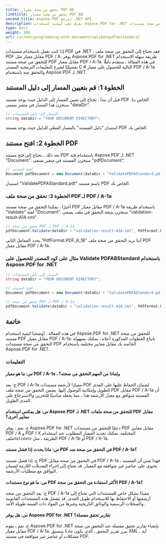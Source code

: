 ```yaml
---
title: تحقق من صحة معيار PDF AB
linktitle: تحقق من صحة معيار PDF AB
second_title: Aspose.PDF لمرجع .NET API
description: تعرف على كيفية استخدام Aspose.PDF for .NET للتحقق من صحة مستندات PDF مقابل PDFABStandard من خلال دليلنا خطوة بخطوة ومثال التعليمات البرمجية.
type: docs
weight: 380
url: /ar/net/programming-with-document/validatepdfabstandard/
---
```

إذا كنت تعمل باستخدام مستندات PDF في .NET ، فقد تحتاج إلى التحقق من صحة ملف PDF مقابل معيار مثل PDF / A. يوفر Aspose.PDF for .NET طريقة سهلة الاستخدام للتحقق من صحة مستند PDF مقابل معيار PDF / A-1a. في هذه المقالة ، سنقدم دليلًا تفصيليًا لشرح التعليمات البرمجية المصدر C # التالية للحصول على معيار PDF / A-1a والتحقق منه باستخدام Aspose.PDF لـ .NET.

## الخطوة 1: قم بتعيين المسار إلى دليل المستند

قبل أن نبدأ ، نحتاج إلى تعيين المسار إلى الدليل حيث يوجد مستند PDF الخاص بنا. سنخزن هذا المسار في متغير يسمى "dataDir".

```csharp
// المسار إلى دليل المستندات.
string dataDir = "YOUR DOCUMENT DIRECTORY";
```

استبدل "دليل المستند" بالمسار الفعلي للدليل حيث يوجد مستند PDF الخاص بك.

## الخطوة 2: افتح مستند PDF

بعد ذلك ، نحتاج إلى فتح مستند PDF باستخدام فئة Aspose.PDF لـ .NET "Document". سنخزن المستند في متغير يسمى "pdfDocument".

```csharp
// افتح المستند
Document pdfDocument = new Document(dataDir + "ValidatePDFAStandard.pdf");
```

استبدل "ValidatePDFAStandard.pdf" باسم مستند PDF الخاص بك.

### الخطوة 3: تحقق من صحة ملف PDF لـ PDF / A-1a

أخيرًا ، يمكننا التحقق من صحة مستند PDF مقابل معيار PDF / A-1a باستخدام طريقة "Validate" لفئة "Document". سنخزن نتيجة التحقق في ملف يسمى "validation-result-A1A.xml".

```csharp
// تحقق من صحة PDF لـ PDF / A-1a
pdfDocument.Validate(dataDir + "validation-result-A1A.xml", PdfFormat.PDF_A_1B);
```

يحدد المعامل الثاني "PdfFormat.PDF_A_1B" أننا نريد التحقق من صحة ملف PDF مقابل معيار PDF / A-1a.

### مثال على كود المصدر للحصول على Validate PDFABStandard باستخدام Aspose.PDF for .NET

```csharp
// المسار إلى دليل المستندات.
string dataDir = "YOUR DOCUMENT DIRECTORY";

// افتح المستند
Document pdfDocument = new Document(dataDir + "ValidatePDFAStandard.pdf");

// تحقق من صحة PDF لـ PDF / A-1a
pdfDocument.Validate(dataDir + "validation-result-A1A.xml", PdfFormat.PDF_A_1B);
```

## خاتمة

في هذه المقالة ، أوضحنا كيفية استخدام Aspose.PDF for .NET للتحقق من صحة مستند PDF مقابل معيار PDF / A-1a. باتباع الخطوات المذكورة أعلاه ، يمكنك بسهولة التحقق من صحة مستندات PDF الخاصة بك مقابل معايير مختلفة باستخدام Aspose.PDF for .NET.

### التعليمات

#### س: ما هو معيار PDF / A-1a ، ولماذا من المهم التحقق من صحته؟

ج: يعد PDF / A-1a معيارًا لأرشفة مستندات PDF لضمان الحفاظ عليها على المدى الطويل وإمكانية الوصول إليها. يضمن التحقق من صحة ملف PDF مقابل PDF / A-1a أن المستند متوافق مع معيار الأرشفة هذا ، مما يجعله مناسبًا للتخزين والاسترجاع على المدى الطويل.

#### س: هل يمكنني استخدام Aspose.PDF لـ .NET للتحقق من صحة ملفات PDF مقابل معايير أخرى؟

 ج: نعم ، يوفر Aspose.PDF for .NET دعمًا للتحقق من مستندات PDF مقابل معايير PDF / A و PDF / X المختلفة. يمكنك تحديد المعيار المطلوب عند استخدام ملف`Validate` الطريقة ، مثل PDF / A-1b أو PDF / X-1a.

#### س: ماذا يحدث إذا فشل مستند PDF في التحقق من صحة ضد PDF / A-1a؟

ج: إذا فشل مستند PDF في التحقق من صحة مقابل PDF / A-1a ، فهذا يعني أن المستند يحتوي على عناصر غير متوافقة مع المعيار. قد تحتاج إلى إجراء التعديلات اللازمة لضمان التوافق مع متطلبات الأرشفة.

#### س: ما هو نوع مستندات PDF الأكثر استفادة من التحقق من صحة PDF / A-1a؟

ج: يعد التحقق من صحة PDF / A-1a مفيدًا بشكل خاص للمستندات التي تحتاج إلى أرشفتها أو الاحتفاظ بها للاستخدام طويل المدى. قد تشمل هذه المستندات القانونية والسجلات الرسمية والوثائق التاريخية وغيرها من المواد ذات القيمة طويلة الأمد.

#### س: هل يوفر Aspose.PDF for .NET تقارير تحقق مفصلة؟

ج: نعم ، يقوم Aspose.PDF for .NET بإنشاء تقارير تحقق مفصلة عند التحقق من صحة مقابل معيار PDF / A-1a. يبرز تقرير التحقق ، الذي يكون عادةً بتنسيق XML ، أية مشكلات أو عناصر غير متوافقة في مستند PDF.